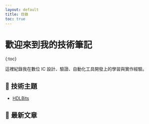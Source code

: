 ```yaml
---
layout: default
title: 目錄
toc: true
---
```


# 歡迎來到我的技術筆記

{:toc}

這裡紀錄我在數位 IC 設計、驗證、自動化工具開發上的學習與實作經驗。

## 🔧 技術主題
- [HDLBits](HDLBits_index.md)


## 📄 最新文章


